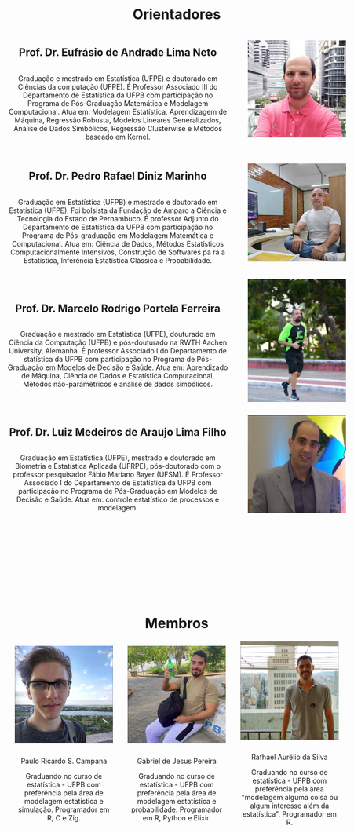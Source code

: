 ```yaml
---
draft: false

showDate : false
showDateUpdated: false
showHeadingAnchors: false
showPagination: false
showReadingTime: false
showTableOfContents: true
showAuthor: false
showTaxonomies: false 
showWordCount: false
showSummary: false
sharingLinks: false
showEdit: false
showViews: false
showLikes: false
layoutBackgroundHeaderSpace: false
---
```


<style>
    body {
        display: flex;
        align-items: center;
    }
    .content {
        text-align: center;
    }
    .image-container-members {
        display: flex;
        justify-content: space-around;
        align-items: center;
        margin-top: 20px;
    }
    .person {
        width: 200px;
        text-align: center;
        margin: 0 15px;
    }
    .person img {
        width: 100%;
        height: auto;
        margin-bottom: 10px;
    }
    .person p {
        margin-bottom: 5px;
    }

    .image-container {
      display: flex;
      align-items: center;
      margin-bottom: 20px;
    }

    .image-container img {
      max-width: 200px;
      height: auto;
      margin-left: 20px;
    }

    .text-container {
      flex: 1;
      display: flex;
      flex-direction: column;
      margin-right: 20px;
    }

    .text-container p {
      margin-bottom: 10px; 
    }

  .members-heading {
    margin-top: 200px;
  }
    
</style>

<div class="content">

<h1> Orientadores</h1>

<div class="image-container">
  <div class="text-container">
    <h2>Prof. Dr. Eufrásio de Andrade Lima Neto</h2>
    <p>
      Graduação e mestrado em Estatística (UFPE) e doutorado em Ciências da computação (UFPE). É Professor Associado III do Departamento de Estatística da UFPB com participação no Programa de Pós-Graduação Matemática e Modelagem Computacional. Atua em: Modelagem Estatística, Aprendizagem de Máquina, Regressão Robusta, Modelos Lineares Generalizados, Análise de Dados Simbólicos, Regressão Clusterwise e Métodos baseado em Kernel.
    </p>
  </div>
  <img src="eufrasio.jpeg" alt="Image 1">
</div>

<div class="image-container">
  <div class="text-container">
    <h2>Prof. Dr. Pedro Rafael Diniz Marinho</h2>
    <p>
      Graduação em Estatística (UFPB) e mestrado e doutorado em Estatística (UFPE). Foi bolsista da Fundação de Amparo a Ciência e Tecnologia do Estado de Pernambuco. É professor Adjunto do Departamento de Estatística da UFPB com participação no Programa de Pós-graduação em Modelagem Matemática e Computacional. Atua em: Ciência de Dados, Métodos Estatísticos Computacionalmente Intensivos, Construção de Softwares pa ra a Estatística, Inferência Estatística Clássica e Probabilidade.
    </p>
  </div>
  <img src="pedro.jpeg" alt="Image 2">  
</div>

<div class="image-container">
  <div class="text-container">
    <h2>Prof. Dr. Marcelo Rodrigo Portela Ferreira</h2>
    <p>
      Graduação e mestrado em Estatística (UFPE), douturado em Ciência da Computação (UFPB) e pós-douturado na RWTH Aachen University, Alemanha. É professor Associado I do Departamento de statística da UFPB com participação no Programa de Pós-Graduação em Modelos de Decisão e Saúde. Atua em: Aprendizado de Máquina, Ciência de Dados e Estatística Computacional, Métodos não-paramétricos e análise de dados simbólicos.
    </p>
  </div>
  <img src="marcelo.jpeg" alt="Image 2">  
</div>

<div class="image-container">
  <div class="text-container">
    <h2>Prof. Dr. Luiz Medeiros de Araujo Lima Filho</h2>
    <p>
      Graduação em Estatística (UFPE), mestrado e doutorado em Biometria e Estatística Aplicada (UFRPE), pós-doutorado com o professor pesquisador Fábio Mariano Bayer (UFSM). É Professor Associado I do Departamento de Estatística da UFPB com participação no Programa de Pós-Graduação em Modelos de Decisão e Saúde. Atua em: controle estatístico de processos e modelagem.
    </p>
  </div>
  <img src="luiz.jpeg" alt="Image 2">  
</div>

<h1 class="members-heading">Membros</h1>
    
<div class="image-container-members">
    <div class="person">
        <img src="paulo.png" alt="Paulo R. S. Campana">
        <p>Paulo Ricardo S. Campana</p>
        <p>Graduando no curso de estatística - UFPB com preferência pela área de modelagem estatística e simulação. Programador em R, C e Zig.</p>
    </div>
    <div class="person">
        <img src="gabriel.png" alt="Gabriel de Jesus Pereira">
        <p>Gabriel de Jesus Pereira</p>
        <p>Graduando no curso de estatística - UFPB com preferência pela área de modelagem estatística e probabilidade. Programador em R, Python e Elixir.</p>
    </div>
    <div class="person">
        <img src="rafhael.png" alt="Rafhael Aurélio da Silva">
        <p>Rafhael Aurélio da Silva</p>
        <p>Graduando no curso de estatística - UFPB com preferência pela área "modelagem alguma coisa ou algum interesse além da estatística". Programador em R.</p>
    </div>
</div>
</div>
